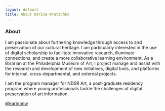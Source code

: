 ```yaml
---
layout: default
title: About Karina Wratschko
---
```

### About

I am passionate about furthering knowledge through access to and preservation of our cultural heritage. 
I am particularly interested in the use of digital scholarship to facilitate innovative research, illuminate connections, 
and create a more collaborative learning environment. As a librarian at the Philadelphia Museum of Art, I project manage and 
assist with the research and development of new initiatives, digital tools, and platforms for internal, cross-departmental, 
and external projects. 

I am the program manager for NDSR Art, a post-graduate residency program where young professionals tackle the challenges 
of digital preservation of art information. 


<a href="https://twitter.com/karinanw">@karinanw</a>
	
	
